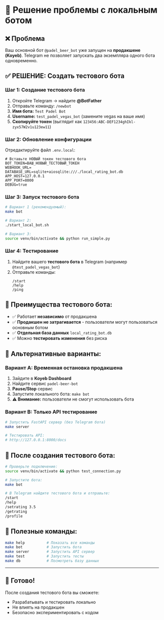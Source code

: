 # 🤖 Решение проблемы с локальным ботом

## ❌ Проблема
Ваш основной бот `@padel_beer_bot` уже запущен на **продакшене (Koyeb)**.
Telegram не позволяет запускать два экземпляра одного бота одновременно.

## ✅ РЕШЕНИЕ: Создать тестового бота

### Шаг 1: Создание тестового бота
1. Откройте Telegram → найдите **@BotFather**
2. Отправьте команду: `/newbot`
3. **Имя бота:** `Test Padel Bot`
4. **Username:** `test_padel_vegas_bot` (замените vegas на ваше имя)
5. **Скопируйте токен** (выглядит как `123456:ABC-DEF1234ghIkl-zyx57W2v1u123ew11`)

### Шаг 2: Обновление конфигурации
Отредактируйте файл `.env.local`:
```env
# Вставьте НОВЫЙ токен тестового бота
BOT_TOKEN=ВАШ_НОВЫЙ_ТЕСТОВЫЙ_ТОКЕН
WEBHOOK_URL=
DATABASE_URL=sqlite+aiosqlite:///./local_rating_bot.db
APP_HOST=127.0.0.1
APP_PORT=8000
DEBUG=true
```

### Шаг 3: Запуск тестового бота
```bash
# Вариант 1 (рекомендуемый):
make bot

# Вариант 2:
./start_local_bot.sh

# Вариант 3:
source venv/bin/activate && python run_simple.py
```

### Шаг 4: Тестирование
1. Найдите вашего **тестового бота** в Telegram (например `@test_padel_vegas_bot`)
2. Отправьте команды:
   ```
   /start
   /help
   /ping
   ```

## 🎯 Преимущества тестового бота:
- ✅ Работает **независимо** от продакшена
- ✅ **Продакшен не затрагивается** - пользователи могут пользоваться основным ботом
- ✅ **Отдельная база данных** `local_rating_bot.db`
- ✅ Можно **тестировать изменения** без риска

## 🔧 Альтернативные варианты:

### Вариант A: Временная остановка продакшена
1. Зайдите в **Koyeb Dashboard**
2. Найдите сервис `padel-beer-bot`
3. **Pause/Stop** сервис
4. Запустите локального бота: `make bot`
5. **⚠️ Внимание:** пользователи не смогут использовать бота

### Вариант B: Только API тестирование
```bash
# Запустить FastAPI сервер (без Telegram бота)
make server

# Тестировать API:
# http://127.0.0.1:8000/docs
```

## 🚀 После создания тестового бота:

```bash
# Проверьте подключение:
source venv/bin/activate && python test_connection.py

# Запустите бота:
make bot

# В Telegram найдите тестового бота и отправьте:
/start
/help
/setrating 3.5
/getrating
/profile
```

## 📝 Полезные команды:

```bash
make help          # Показать все команды
make bot           # Запустить бота
make server        # Запустить API сервер
make test          # Запустить тесты
make db            # Посмотреть базу данных
```

---

## 🎉 Готово!
После создания тестового бота вы сможете:
- Разрабатывать и тестировать локально
- Не влиять на продакшен
- Безопасно экспериментировать с кодом

